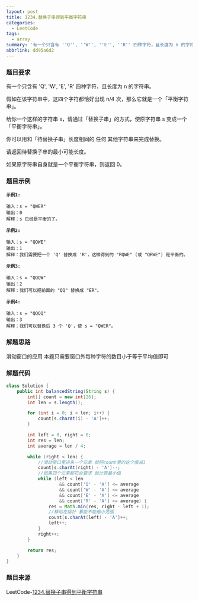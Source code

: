 ```yaml
---
layout: post
title: 1234.替换子串得到平衡字符串
categories:
  - LeetCode
tags:
  - array
summary: '有一个只含有 ''Q'', ''W'', ''E'', ''R'' 四种字符，且长度为 n 的字符串。'
abbrlink: dd95a6d2
---
```


### 题目要求
有一个只含有 'Q', 'W', 'E', 'R' 四种字符，且长度为 n 的字符串。

假如在该字符串中，这四个字符都恰好出现 n/4 次，那么它就是一个「平衡字符串」。

给你一个这样的字符串 s，请通过「替换子串」的方式，使原字符串 s 变成一个「平衡字符串」。

你可以用和「待替换子串」长度相同的 任何 其他字符串来完成替换。

请返回待替换子串的最小可能长度。

如果原字符串自身就是一个平衡字符串，则返回 0。


### 题目示例
**`示例1:`**  
```
输入：s = "QWER"
输出：0
解释：s 已经是平衡的了。
```

**`示例2:`**  
```
输入：s = "QQWE"
输出：1
解释：我们需要把一个 'Q' 替换成 'R'，这样得到的 "RQWE" (或 "QRWE") 是平衡的。
```

**`示例3:`**  
```
输入：s = "QQQW"
输出：2
解释：我们可以把前面的 "QQ" 替换成 "ER"。 
```

**`示例4:`**  
```
输入：s = "QQQQ"
输出：3
解释：我们可以替换后 3 个 'Q'，使 s = "QWER"。
```

### 解题思路
滑动窗口的应用 本题只需要窗口外每种字符的数目小于等于平均值即可


### 解题代码
```java
class Solution {
    public int balancedString(String s) {
        int[] count = new int[26];
        int len = s.length();

        for (int i = 0; i < len; i++) {
            count[s.charAt(i) - 'A']++;
        }

        int left = 0, right = 0;
        int res = len;
        int average = len / 4;

        while (right < len) {
            //滑动窗口里进来一个元素 就把count里的这个值减1
            count[s.charAt(right) - 'A']--;
            //如果四个元素都符合要求 就计算最小值
            while (left < len 
                    && count['Q' - 'A'] <= average 
                    && count['W' - 'A'] <= average 
                    && count['E' - 'A'] <= average 
                    && count['R' - 'A'] <= average) {
                res = Math.min(res, right - left + 1);
                //移动左指针 看能不能缩小范围
                count[s.charAt(left) - 'A']++;
                left++;
            }
            right++;
        }

        return res;
    }
}
```

### 题目来源
LeetCode-[1234.替换子串得到平衡字符串](https://leetcode-cn.com/problems/replace-the-substring-for-balanced-string/)
